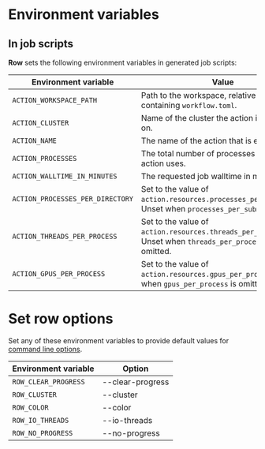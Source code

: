 # Environment variables

## In job scripts

**Row** sets the following environment variables in generated job scripts:

| Environment variable | Value |
|----------------------|-------|
| `ACTION_WORKSPACE_PATH` | Path to the workspace, relative to the path containing `workflow.toml`. |
| `ACTION_CLUSTER` | Name of the cluster the action is executing on. |
| `ACTION_NAME` | The name of the action that is executing. |
| `ACTION_PROCESSES` | The total number of processes that this action uses. |
| `ACTION_WALLTIME_IN_MINUTES` | The requested job walltime in minutes. |
| `ACTION_PROCESSES_PER_DIRECTORY` | Set to the value of `action.resources.processes_per_directory`. Unset when `processes_per_submission`.|
| `ACTION_THREADS_PER_PROCESS` | Set to the value of `action.resources.threads_per_process`. Unset when `threads_per_process` is omitted. |
| `ACTION_GPUS_PER_PROCESS` | Set to the value of `action.resources.gpus_per_process`. Unset when `gpus_per_process` is omitted. |

# Set row options

Set any of these environment variables to provide default values for
[command line options].

| Environment variable | Option |
|----------------------|-------------|
| `ROW_CLEAR_PROGRESS`| --clear-progress |
| `ROW_CLUSTER` | --cluster |
| `ROW_COLOR` | --color |
| `ROW_IO_THREADS` | --io-threads |
| `ROW_NO_PROGRESS` | --no-progress |

[command line options]: row/index.md
